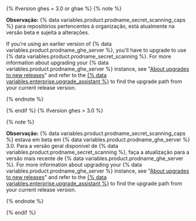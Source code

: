 {% ifversion ghes = 3.0 or ghae %}
{% note %}

**Observação:** {% data variables.product.prodname_secret_scanning_caps %} para repositórios pertencentes à organização, está atualmente na versão beta e sujeita a alterações.

If you're using an earlier version of {% data variables.product.prodname_ghe_server %}, you'll have to upgrade to use {% data variables.product.prodname_secret_scanning %}. For more information about upgrading your {% data variables.product.prodname_ghe_server %} instance, see "[About upgrades to new releases](/admin/overview/about-upgrades-to-new-releases)" and refer to the [{% data variables.enterprise.upgrade_assistant %}](https://support.github.com/enterprise/server-upgrade) to find the upgrade path from your current release version.


{% endnote %}

{% endif %}
{% ifversion ghes > 3.0 %}

{% note %}

**Observação:** {% data variables.product.prodname_secret_scanning_caps %} estava em beta em {% data variables.product.prodname_ghe_server %} 3.0. Para a versão geral disponível de {% data variables.product.prodname_secret_scanning %}, faça a atualização para a versão mais recente de {% data variables.product.prodname_ghe_server %}. For more information about upgrading your {% data variables.product.prodname_ghe_server %} instance, see "[About upgrades to new releases](/admin/overview/about-upgrades-to-new-releases)" and refer to the [{% data variables.enterprise.upgrade_assistant %}](https://support.github.com/enterprise/server-upgrade) to find the upgrade path from your current release version.


{% endnote %}

{% endif %}
